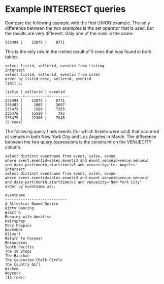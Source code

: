 # Example INTERSECT queries<a name="c_example_intersect_query"></a>

Compare the following example with the first UNION example\. The only difference between the two examples is the set operator that is used, but the results are very different\. Only one of the rows is the same: 

```
235494 |    23875 |    8771
```

 This is the only row in the limited result of 5 rows that was found in both tables\.

```
select listid, sellerid, eventid from listing
intersect
select listid, sellerid, eventid from sales
order by listid desc, sellerid, eventid
limit 5;

listid | sellerid | eventid
--------+----------+---------
235494 |    23875 |    8771
235482 |     1067 |    2667
235479 |     1589 |    7303
235476 |    15550 |     793
235475 |    22306 |    7848
(5 rows)
```

The following query finds events \(for which tickets were sold\) that occurred at venues in both New York City and Los Angeles in March\. The difference between the two query expressions is the constraint on the VENUECITY column\.

```
select distinct eventname from event, sales, venue
where event.eventid=sales.eventid and event.venueid=venue.venueid
and date_part(month,starttime)=3 and venuecity='Los Angeles'
intersect
select distinct eventname from event, sales, venue
where event.eventid=sales.eventid and event.venueid=venue.venueid
and date_part(month,starttime)=3 and venuecity='New York City'
order by eventname asc;

eventname
----------------------------
A Streetcar Named Desire
Dirty Dancing
Electra
Running with Annalise
Hairspray
Mary Poppins
November
Oliver!
Return To Forever
Rhinoceros
South Pacific
The 39 Steps
The Bacchae
The Caucasian Chalk Circle
The Country Girl
Wicked
Woyzeck
(16 rows)
```